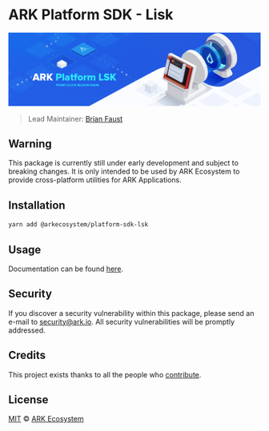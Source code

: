 # ARK Platform SDK - Lisk

<p align="center">
    <img src="https://raw.githubusercontent.com/ArkEcosystem/platform-sdk/master/packages/platform-sdk-lsk/banner.png" />
</p>

> Lead Maintainer: [Brian Faust](https://github.com/faustbrian)

## Warning

This package is currently still under early development and subject to breaking changes. It is only intended to be used by ARK Ecosystem to provide cross-platform utilities for ARK Applications.

## Installation

```bash
yarn add @arkecosystem/platform-sdk-lsk
```

## Usage

Documentation can be found [here](https://ark.dev/docs/platform-sdk/coins/lsk).

## Security

If you discover a security vulnerability within this package, please send an e-mail to security@ark.io. All security vulnerabilities will be promptly addressed.

## Credits

This project exists thanks to all the people who [contribute](../../contributors).

## License

[MIT](LICENSE) © [ARK Ecosystem](https://ark.io)
